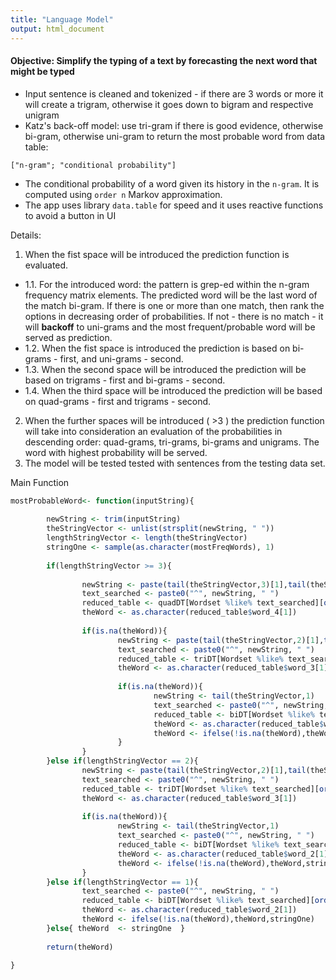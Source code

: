 ```yaml
---
title: "Language Model"
output: html_document
---
```


#### Objective: Simplify the typing of a text by forecasting the next word that might be typed

- Input sentence is cleaned and tokenized - if there are 3 words or more it will create a trigram, otherwise it goes down to bigram and respective unigram 
- Katz's back-off model: use tri-gram if there is good evidence, otherwise bi-gram, otherwise uni-gram to return the most probable word from data table: 

`["n-gram"; "conditional probability"]` 
- The conditional probability of a word given its history in the `n-gram`. It is computed using `order n` Markov approximation.
- The app uses library `data.table` for speed and it uses reactive functions to avoid a button in UI

Details:

1. When the fist space will be introduced the prediction function is evaluated. 
  + 1.1. For the introduced word: the pattern is grep-ed  within the n-gram frequency matrix elements. The predicted word will be the last word of the match bi-gram. If there is one or more than one match, then rank the options in decreasing order of probabilities. If not - there is no match - it will __backoff__ to uni-grams and the most frequent/probable word will be served as prediction.
  + 1.2. When the fist space is introduced the prediction is based on bi-grams - first, and uni-grams - second. 
  + 1.3. When the second space will be introduced the prediction will be based on trigrams - first and bi-grams - second. 
  + 1.4. When the third space will be introduced the prediction will be based on quad-grams - first and trigrams - second.
2. When the further spaces will be introduced ( >3 ) the prediction function will take into consideration an evaluation of the probabilities in descending order: quad-grams, tri-grams, bi-grams and unigrams. The word with highest probability will be served.
3. The model will be tested tested with sentences from the testing data set.


Main Function


```r
mostProbableWord<- function(inputString){
        
        newString <- trim(inputString)
        theStringVector <- unlist(strsplit(newString, " "))
        lengthStringVector <- length(theStringVector)
        stringOne <- sample(as.character(mostFreqWords), 1)
        
        if(lengthStringVector >= 3){
                
                newString <- paste(tail(theStringVector,3)[1],tail(theStringVector,3)[2],tail(theStringVector,3)[3], sep=" ")
                text_searched <- paste0("^", newString, " ")
                reduced_table <- quadDT[Wordset %like% text_searched][order(-Pmle_MKV_Order_3)]
                theWord <- as.character(reduced_table$word_4[1])
                
                if(is.na(theWord)){
                        newString <- paste(tail(theStringVector,2)[1],tail(theStringVector,2)[2], sep=" ")
                        text_searched <- paste0("^", newString, " ")
                        reduced_table <- triDT[Wordset %like% text_searched][order(-Pmle_MKV_Order_2)]
                        theWord <- as.character(reduced_table$word_3[1])
                        
                        if(is.na(theWord)){
                                newString <- tail(theStringVector,1)
                                text_searched <- paste0("^", newString, " ")
                                reduced_table <- biDT[Wordset %like% text_searched][order(-Pmle_MKV_Order_1)]
                                theWord <- as.character(reduced_table$word_2[1])
                                theWord <- ifelse(!is.na(theWord),theWord,stringOne)
                        }       
                }        
        }else if(lengthStringVector == 2){
                newString <- paste(tail(theStringVector,2)[1],tail(theStringVector,2)[2], sep=" ")
                text_searched <- paste0("^", newString, " ")
                reduced_table <- triDT[Wordset %like% text_searched][order(-Pmle_MKV_Order_2)]
                theWord <- as.character(reduced_table$word_3[1])     
                
                if(is.na(theWord)){
                        newString <- tail(theStringVector,1)
                        text_searched <- paste0("^", newString, " ")
                        reduced_table <- biDT[Wordset %like% text_searched][order(-Pmle_MKV_Order_1)]
                        theWord <- as.character(reduced_table$word_2[1])
                        theWord <- ifelse(!is.na(theWord),theWord,stringOne)
                }        
        }else if(lengthStringVector == 1){
                text_searched <- paste0("^", newString, " ")
                reduced_table <- biDT[Wordset %like% text_searched][order(-Pmle_MKV_Order_1)]
                theWord <- as.character(reduced_table$word_2[1])
                theWord <- ifelse(!is.na(theWord),theWord,stringOne)
        }else{ theWord  <- stringOne  }
        
        return(theWord)
        
}
```

